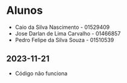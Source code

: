 # Alunos

* Caio da Silva Nascimento - 01529409
* Jose Darlan de Lima Carvalho - 01466857
* Pedro Felipe da Silva Souza - 01510539

## 2023-11-21

* Código não funciona
